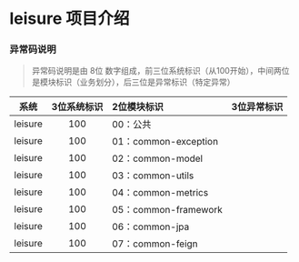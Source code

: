 # leisure 项目介绍

### 异常码说明

> 异常码说明是由 8位 数字组成，前三位系统标识（从100开始），中间两位是模块标识（业务划分），后三位是异常标识（特定异常）


| 系统 | 3位系统标识 | 2位模块标识 | 3位异常标识 |
| :--------: | :--------:| :-------- | :--------  |
| leisure | 100 |  00：公共   | 
| leisure | 100 |  01：common-exception   | 
| leisure | 100 |  02：common-model   | 
| leisure | 100 |  03：common-utils   | 
| leisure | 100 |  04：common-metrics   | 
| leisure | 100 |  05：common-framework   | 
| leisure | 100 |  06：common-jpa   | 
| leisure | 100 |  07：common-feign  | 


